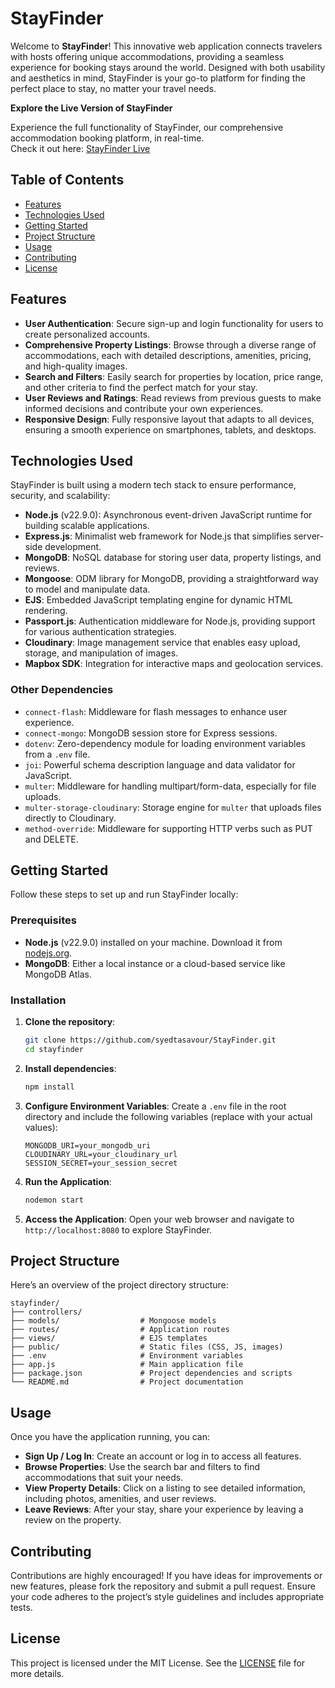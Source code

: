 # StayFinder

Welcome to **StayFinder**! This innovative web application connects travelers with hosts offering unique accommodations, providing a seamless experience for booking stays around the world. Designed with both usability and aesthetics in mind, StayFinder is your go-to platform for finding the perfect place to stay, no matter your travel needs.

**Explore the Live Version of StayFinder**  

Experience the full functionality of StayFinder, our comprehensive accommodation booking platform, in real-time.  
Check it out here: [StayFinder Live](https://stayfinder-4vaf.onrender.com/)


## Table of Contents

- [Features](#features)
- [Technologies Used](#technologies-used)
- [Getting Started](#getting-started)
- [Project Structure](#project-structure)
- [Usage](#usage)
- [Contributing](#contributing)
- [License](#license)

## Features

- **User Authentication**: Secure sign-up and login functionality for users to create personalized accounts.
- **Comprehensive Property Listings**: Browse through a diverse range of accommodations, each with detailed descriptions, amenities, pricing, and high-quality images.
- **Search and Filters**: Easily search for properties by location, price range, and other criteria to find the perfect match for your stay.
- **User Reviews and Ratings**: Read reviews from previous guests to make informed decisions and contribute your own experiences.
- **Responsive Design**: Fully responsive layout that adapts to all devices, ensuring a smooth experience on smartphones, tablets, and desktops.

## Technologies Used

StayFinder is built using a modern tech stack to ensure performance, security, and scalability:

- **Node.js** (v22.9.0): Asynchronous event-driven JavaScript runtime for building scalable applications.
- **Express.js**: Minimalist web framework for Node.js that simplifies server-side development.
- **MongoDB**: NoSQL database for storing user data, property listings, and reviews.
- **Mongoose**: ODM library for MongoDB, providing a straightforward way to model and manipulate data.
- **EJS**: Embedded JavaScript templating engine for dynamic HTML rendering.
- **Passport.js**: Authentication middleware for Node.js, providing support for various authentication strategies.
- **Cloudinary**: Image management service that enables easy upload, storage, and manipulation of images.
- **Mapbox SDK**: Integration for interactive maps and geolocation services.

### Other Dependencies

- `connect-flash`: Middleware for flash messages to enhance user experience.
- `connect-mongo`: MongoDB session store for Express sessions.
- `dotenv`: Zero-dependency module for loading environment variables from a `.env` file.
- `joi`: Powerful schema description language and data validator for JavaScript.
- `multer`: Middleware for handling multipart/form-data, especially for file uploads.
- `multer-storage-cloudinary`: Storage engine for `multer` that uploads files directly to Cloudinary.
- `method-override`: Middleware for supporting HTTP verbs such as PUT and DELETE.

## Getting Started

Follow these steps to set up and run StayFinder locally:

### Prerequisites

- **Node.js** (v22.9.0) installed on your machine. Download it from [nodejs.org](https://nodejs.org/).
- **MongoDB**: Either a local instance or a cloud-based service like MongoDB Atlas.

### Installation

1. **Clone the repository**:
   ```bash
   git clone https://github.com/syedtasavour/StayFinder.git
   cd stayfinder
   ```

2. **Install dependencies**:
   ```bash
   npm install
   ```

3. **Configure Environment Variables**:
   Create a `.env` file in the root directory and include the following variables (replace with your actual values):
   ```plaintext
   MONGODB_URI=your_mongodb_uri
   CLOUDINARY_URL=your_cloudinary_url
   SESSION_SECRET=your_session_secret
   ```

4. **Run the Application**:
   ```bash
   nodemon start
   ```

5. **Access the Application**:
   Open your web browser and navigate to `http://localhost:8080` to explore StayFinder.

## Project Structure

Here’s an overview of the project directory structure:

```
stayfinder/
├── controllers/             
├── models/                  # Mongoose models
├── routes/                  # Application routes
├── views/                   # EJS templates
├── public/                  # Static files (CSS, JS, images)
├── .env                     # Environment variables
├── app.js                   # Main application file
├── package.json             # Project dependencies and scripts
└── README.md                # Project documentation
```

## Usage

Once you have the application running, you can:

- **Sign Up / Log In**: Create an account or log in to access all features.
- **Browse Properties**: Use the search bar and filters to find accommodations that suit your needs.
- **View Property Details**: Click on a listing to see detailed information, including photos, amenities, and user reviews.
- **Leave Reviews**: After your stay, share your experience by leaving a review on the property.

## Contributing

Contributions are highly encouraged! If you have ideas for improvements or new features, please fork the repository and submit a pull request. Ensure your code adheres to the project’s style guidelines and includes appropriate tests.

## License

This project is licensed under the MIT License. See the [LICENSE](LICENSE) file for more details.
